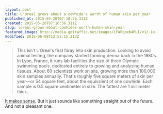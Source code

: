 ```yaml
---
layout: post
title: L'Oreal grows about a cowhide's worth of human skin per year
published_at: 2015-05-20T07:10:56.311Z
created: 2015-05-20T07:10:56.311Z
slug: loreal-grows-about-cowhides-worth-human-skin-year
featured_image: http://media.gotraffic.net/images/ifAFqpxb4PLI/v1/-1x-1.jpg
modified: 2015-06-08T12:52:15.213Z
---
```

> This isn't L'Oreal's first foray into skin production. Looking to avoid animal testing, the company started farming derma back in the 1980s. In Lyon, France, it runs lab facilities the size of three Olympic swimming pools, dedicated entirely to growing and analyzing human tissues. About 60 scientists work on site, growing more than 100,000 skin samples annually. That's roughly five square meters of skin per year—or 54 square feet, about the equivalent of one cowhide. Each sample is 0.5 square centimeter in size. The fattest are 1 millimeter thick.

[It makes sense](http://www.bloomberg.com/news/articles/2015-05-18/l-oreal-s-plan-to-start-3d-printing-human-skin). But it just sounds like something straight out of the future. And not a pleasant one.
